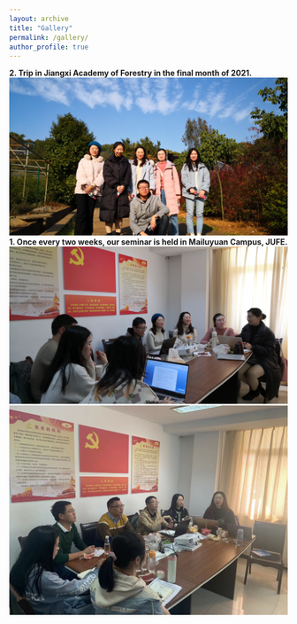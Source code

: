 ```yaml
---
layout: archive
title: "Gallery"
permalink: /gallery/
author_profile: true
---
```

<strong>2. Trip in Jiangxi Academy of Forestry in the final month of 2021.</strong>
<img src='/images/gallery/Trip_1.jpg'> 
<strong>1. Once every two weeks, our seminar is held in Mailuyuan Campus, JUFE.</strong>
<img src='/images/gallery/Seminar_2.jpg'> 
<img src='/images/gallery/Seminar_1.jpg'> 

